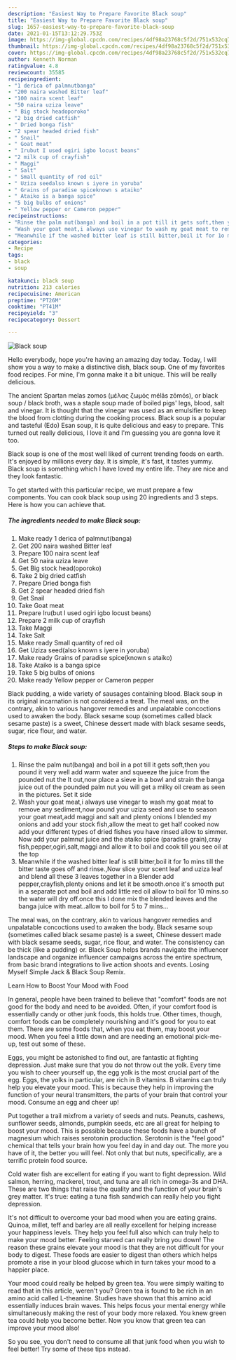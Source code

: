 ```yaml
---
description: "Easiest Way to Prepare Favorite Black soup"
title: "Easiest Way to Prepare Favorite Black soup"
slug: 1657-easiest-way-to-prepare-favorite-black-soup
date: 2021-01-15T13:12:29.753Z
image: https://img-global.cpcdn.com/recipes/4df98a23768c5f2d/751x532cq70/black-soup-recipe-main-photo.jpg
thumbnail: https://img-global.cpcdn.com/recipes/4df98a23768c5f2d/751x532cq70/black-soup-recipe-main-photo.jpg
cover: https://img-global.cpcdn.com/recipes/4df98a23768c5f2d/751x532cq70/black-soup-recipe-main-photo.jpg
author: Kenneth Norman
ratingvalue: 4.8
reviewcount: 35585
recipeingredient:
- "1 derica of palmnutbanga"
- "200 naira washed Bitter leaf"
- "100 naira scent leaf"
- "50 naira uziza leave"
- " Big stock headoporoko"
- "2 big dried catfish"
- " Dried bonga fish"
- "2 spear headed dried fish"
- " Snail"
- " Goat meat"
- " Irubut I used ogiri igbo locust beans"
- "2 milk cup of crayfish"
- " Maggi"
- " Salt"
- " Small quantity of red oil"
- " Uziza seedalso known s iyere in yoruba"
- " Grains of paradise spiceknown s ataiko"
- " Ataiko is a banga spice"
- "5 big bulbs of onions"
- " Yellow pepper or Cameron pepper"
recipeinstructions:
- "Rinse the palm nut(banga) and boil in a pot till it gets soft,then you pound it very well add warm water and squeeze the juice from the pounded nut the It out,now place a sieve in a bowl and strain the banga juice out of the pounded palm nut you will get a milky oil cream as seen in the pictures. Set it side"
- "Wash your goat meat,i always use vinegar to wash my goat meat to remove any sediment,now pound your uziza seed and use to season your goat meat,add maggi and salt and plenty onions I blended my onions and add your stock fish,allow the meat to get half cooked now add your different types of dried fishes you have rinsed allow to simmer. Now add your palmnut juice and the ataiko spice (paradise grain),cray fish,pepper,ogiri,salt,maggi and allow it to boil and cook till you see oil at the top"
- "Meanwhile if the washed bitter leaf is still bitter,boil it for 1o mins till the bitter taste goes off and rinse.,Now slice your scent leaf and uziza leaf and blend all these 3 leaves together in a Blender add pepper,crayfish,plenty onions and let it be smooth.once it&#39;s smooth put in a separate pot and boil and add little red oil allow to boil for 10 mins.so the water will dry off.once this I done mix the blended leaves and the banga juice with meat..allow to boil for 5 to 7 mins..."
categories:
- Recipe
tags:
- black
- soup

katakunci: black soup 
nutrition: 213 calories
recipecuisine: American
preptime: "PT26M"
cooktime: "PT41M"
recipeyield: "3"
recipecategory: Dessert

---
```



![Black soup](https://img-global.cpcdn.com/recipes/4df98a23768c5f2d/751x532cq70/black-soup-recipe-main-photo.jpg)

Hello everybody, hope you're having an amazing day today. Today, I will show you a way to make a distinctive dish, black soup. One of my favorites food recipes. For mine, I'm gonna make it a bit unique. This will be really delicious.

The ancient Spartan melas zomos (μέλας ζωμός mélās zōmós), or black soup / black broth, was a staple soup made of boiled pigs&#39; legs, blood, salt and vinegar. It is thought that the vinegar was used as an emulsifier to keep the blood from clotting during the cooking process. Black soup is a popular and tasteful (Edo) Esan soup, it is quite delicious and easy to prepare. This turned out really delicious, I love it and I&#39;m guessing you are gonna love it too.

Black soup is one of the most well liked of current trending foods on earth. It's enjoyed by millions every day. It is simple, it's fast, it tastes yummy. Black soup is something which I have loved my entire life. They are nice and they look fantastic.


To get started with this particular recipe, we must prepare a few components. You can cook black soup using 20 ingredients and 3 steps. Here is how you can achieve that.

<!--inarticleads1-->

##### The ingredients needed to make Black soup:

1. Make ready 1 derica of palmnut(banga)
1. Get 200 naira washed Bitter leaf
1. Prepare 100 naira scent leaf
1. Get 50 naira uziza leave
1. Get  Big stock head(oporoko)
1. Take 2 big dried catfish
1. Prepare  Dried bonga fish
1. Get 2 spear headed dried fish
1. Get  Snail
1. Take  Goat meat
1. Prepare  Iru(but I used ogiri igbo locust beans)
1. Prepare 2 milk cup of crayfish
1. Take  Maggi
1. Take  Salt
1. Make ready  Small quantity of red oil
1. Get  Uziza seed(also known s iyere in yoruba)
1. Make ready  Grains of paradise spice(known s ataiko)
1. Take  Ataiko is a banga spice
1. Take 5 big bulbs of onions
1. Make ready  Yellow pepper or Cameron pepper


Black pudding, a wide variety of sausages containing blood. Black soup in its original incarnation is not considered a treat. The meal was, on the contrary, akin to various hangover remedies and unpalatable concoctions used to awaken the body. Black sesame soup (sometimes called black sesame paste) is a sweet, Chinese dessert made with black sesame seeds, sugar, rice flour, and water. 

<!--inarticleads2-->

##### Steps to make Black soup:

1. Rinse the palm nut(banga) and boil in a pot till it gets soft,then you pound it very well add warm water and squeeze the juice from the pounded nut the It out,now place a sieve in a bowl and strain the banga juice out of the pounded palm nut you will get a milky oil cream as seen in the pictures. Set it side
1. Wash your goat meat,i always use vinegar to wash my goat meat to remove any sediment,now pound your uziza seed and use to season your goat meat,add maggi and salt and plenty onions I blended my onions and add your stock fish,allow the meat to get half cooked now add your different types of dried fishes you have rinsed allow to simmer. Now add your palmnut juice and the ataiko spice (paradise grain),cray fish,pepper,ogiri,salt,maggi and allow it to boil and cook till you see oil at the top
1. Meanwhile if the washed bitter leaf is still bitter,boil it for 1o mins till the bitter taste goes off and rinse.,Now slice your scent leaf and uziza leaf and blend all these 3 leaves together in a Blender add pepper,crayfish,plenty onions and let it be smooth.once it&#39;s smooth put in a separate pot and boil and add little red oil allow to boil for 10 mins.so the water will dry off.once this I done mix the blended leaves and the banga juice with meat..allow to boil for 5 to 7 mins...


The meal was, on the contrary, akin to various hangover remedies and unpalatable concoctions used to awaken the body. Black sesame soup (sometimes called black sesame paste) is a sweet, Chinese dessert made with black sesame seeds, sugar, rice flour, and water. The consistency can be thick (like a pudding) or. Black Soup helps brands navigate the influencer landscape and organize influencer campaigns across the entire spectrum, from basic brand integrations to live action shoots and events. Losing Myself Simple Jack &amp; Black Soup Remix. 

Learn How to Boost Your Mood with Food


In general, people have been trained to believe that "comfort" foods are not good for the body and need to be avoided. Often, if your comfort food is essentially candy or other junk foods, this holds true. Other times, though, comfort foods can be completely nourishing and it's good for you to eat them. There are some foods that, when you eat them, may boost your mood. When you feel a little down and are needing an emotional pick-me-up, test out some of these.

Eggs, you might be astonished to find out, are fantastic at fighting depression. Just make sure that you do not throw out the yolk. Every time you wish to cheer yourself up, the egg yolk is the most crucial part of the egg. Eggs, the yolks in particular, are rich in B vitamins. B vitamins can truly help you elevate your mood. This is because they help in improving the function of your neural transmitters, the parts of your brain that control your mood. Consume an egg and cheer up!

Put together a trail mixfrom a variety of seeds and nuts. Peanuts, cashews, sunflower seeds, almonds, pumpkin seeds, etc are all great for helping to boost your mood. This is possible because these foods have a bunch of magnesium which raises serotonin production. Serotonin is the "feel good" chemical that tells your brain how you feel day in and day out. The more you have of it, the better you will feel. Not only that but nuts, specifically, are a terrific protein food source.

Cold water fish are excellent for eating if you want to fight depression. Wild salmon, herring, mackerel, trout, and tuna are all rich in omega-3s and DHA. These are two things that raise the quality and the function of your brain's grey matter. It's true: eating a tuna fish sandwich can really help you fight depression. 

It's not difficult to overcome your bad mood when you are eating grains. Quinoa, millet, teff and barley are all really excellent for helping increase your happiness levels. They help you feel full also which can truly help to make your mood better. Feeling starved can really bring you down! The reason these grains elevate your mood is that they are not difficult for your body to digest. These foods are easier to digest than others which helps promote a rise in your blood glucose which in turn takes your mood to a happier place.

Your mood could really be helped by green tea. You were simply waiting to read that in this article, weren't you? Green tea is found to be rich in an amino acid called L-theanine. Studies have shown that this amino acid essentially induces brain waves. This helps focus your mental energy while simultaneously making the rest of your body more relaxed. You knew green tea could help you become better. Now you know that green tea can improve your mood also!

So you see, you don't need to consume all that junk food when you wish to feel better! Try  some  of  these  tips  instead.

